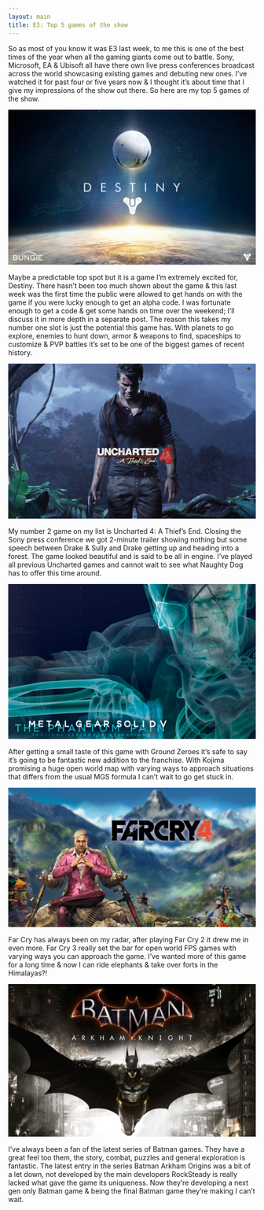 ```yaml
---
layout: main
title: E3: Top 5 games of the show
---
```


So as most of you know it was E3 last week, to me this is one of the best times of the year when all the gaming giants come out to battle. Sony, Microsoft, EA & Ubisoft all have there own live press conferences broadcast across the world showcasing existing games and debuting new ones. I’ve watched it for past four or five years now & I thought it’s about time that I give my impressions of the show out there. So here are my top 5 games of the show.

![destiny]

[destiny]: ../img/posts/e3/destiny.jpg

Maybe a predictable top spot but it is a game I’m extremely excited for, Destiny. There hasn’t been too much shown about the game & this last week was the first time the public were allowed to get hands on with the game if you were lucky enough to get an alpha code. I was fortunate enough to get a code & get some hands on time over the weekend; I’ll discuss it in more depth in a separate post. The reason this takes my number one slot is just the potential this game has. With planets to go explore, enemies to hunt down, armor & weapons to find, spaceships to customize & PVP battles it’s set to be one of the biggest games of recent history.

![uncharted]

[uncharted]: ../img/posts/e3/uncharted.jpg

My number 2 game on my list is Uncharted 4: A Thief’s End. Closing the Sony press conference we got 2-minute trailer showing nothing but some speech between Drake & Sully and Drake getting up and heading into a forest. The game looked beautiful and is said to be all in engine. I’ve played all previous Uncharted games and cannot wait to see what Naughty Dog has to offer this time around.

![metalgearsolid]

[metalgearsolid]: ../img/posts/e3/mgstpp.jpg

After getting a small taste of this game with Ground Zeroes it’s safe to say it’s going to be fantastic new addition to the franchise. With Kojima promising a huge open world map with varying ways to approach situations that differs from the usual MGS formula I can’t wait to go get stuck in.

![farcry]

[farcry]: ../img/posts/e3/fc4.png

Far Cry has always been on my radar, after playing Far Cry 2 it drew me in even more. Far Cry 3 really set the bar for open world FPS games with varying ways you can approach the game. I’ve wanted more of this game for a long time & now I can ride elephants & take over forts in the Himalayas?!

![arkhamknight]

[arkhamknight]: ../img/posts/e3/arkhamknight.jpg

I’ve always been a fan of the latest series of Batman games. They have a great feel too them, the story, combat, puzzles and general exploration is fantastic. The latest entry in the series Batman Arkham Origins was a bit of a let down, not developed by the main developers RockSteady is really lacked what gave the game its uniqueness. Now they’re developing a next gen only Batman game & being the final Batman game they’re making I can’t wait.
